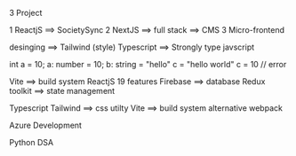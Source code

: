 3 Project 

1 ReactjS ==> SocietySync 
2 NextJS ==> full stack ==> CMS 
3 Micro-frontend

desinging ==> Tailwind (style)
Typescript ==> Strongly type javscript

int a = 10;
a: number = 10;
b: string = "hello"
c = "hello world"
c = 10 // error

Vite ==> build system
ReactjS 19 features
Firebase ==> database
Redux toolkit ==> state management


Typescript 
Tailwind ==> css utilty
Vite ==> build system alternative webpack

Azure Development

Python DSA
<!-- String 
Loop 

"hello world"

Data structure  -->
